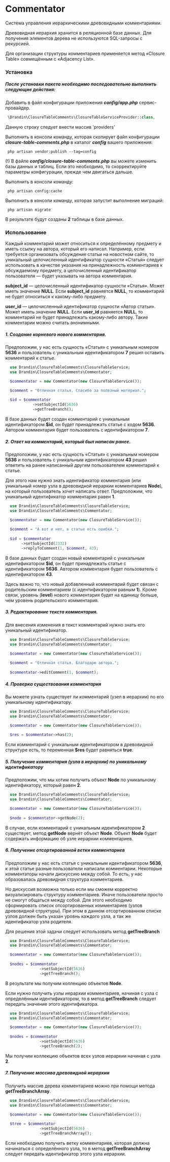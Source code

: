 # Commentator

Система управления иерархическими древовидными комментариями. 

Древовидная иерархия хранится в реляционной базе данных. Для получения элементов дерева не используются SQL-запросы с рекурсией.

Для организации структуры комментариев применяется метод «Closure Table» совмещённым с «Adjacency List».

### Установка

##### После установки пакета необходимо последовательно выполнить следующие действия:

Добавить в файл конфигурации приложения _**config/app.php**_ сервис-провайдер.

```php
 \Drandin\ClosureTableComments\ClosureTableServiceProvider::class,
``` 

Данную строку следует внести массив 'providers'

Выполнить в консоли команду, которая скопирует файл конфигурации _**closure-table-comments.php**_ в каталог _**config**_ вашего приложения:

```
 php artisan vendor:publish --tag=config
```

(!) В файле _**config/closure-table-comments.php**_ вы можете изменить базы данных и таблиц. Если это необходимо, то скорректируйте параметры конфигурации, прежде чем двигаться дальше.

Выполнить в консоли команду:

```
 php artisan config:cache
```

Выполнить в консоли команду, которая запустит выполнение миграций:

```
 php artisan migrate
```

В результате будут созданы **2** таблицы в базе данных.

### Использование

Каждый комментарий может относиться к определённому предмету и иметь ссылку на автора, который  его написал. 
Например, если требуется организовать обсуждение статьи на новостном сайте, то уникальный целочисленный идентификатор сущности «Статья» следует использовать в качестве указания на принадлежность комментариев к обсуждаемому предмету, а целочисленный идентификатор пользователя — будет указывать на автора комментария.

**subject_id** — целочисленный идентификатор сущности «Статья». Может иметь значение **NULL**. Если **subject_id** равняется **NULL**, то комментарий не будет относиться к какому-либо предмету.

**user_id** — целочисленный идентификатор сущности «Автор статьи». Может иметь значение **NULL**. Если **user_id** равняется **NULL**, то комментарий не будет принадлежать какому-либо автору. Такие комментарии можно считать анонимными. 

##### 1. Создание корневого нового комментария.

Предположим, у нас есть сущность «Статья» с уникальным номером **5636** и пользователь c уникальным идентификатором **7** решил оставить комментарий к статье.   

```php
  use Drandin\ClosureTableComments\ClosureTableService;
  use Drandin\ClosureTableComments\Commentator;

  $commentator = new Commentator(new ClosureTableService());

  $comment = "Отличная статья. Спасибо за полезный материал.";
    
  $id = $commentator
            ->setSubjectId(5636)
            ->getTreeBranch();
```

В базе данных будет создан комментарий с уникальным идентификатором **$id**, он будет принадлежать статье с кодом **5636**. Автором комментария будет пользователь с идентификатором **7**.

##### 2. Ответ на комментарий, который был написан ранее.

Предположим, у нас есть сущность «Статья» с уникальным номером **5636** и пользователь с уникальным идентификатором **43** решил ответить на ранее написанный другим пользователем комментарий к статье.

Для этого нам нужно знать идентификатор комментария (или уникальный номер узла в древовидной иерархии комментариев **Node**), на который пользователь хочет написать ответ. Предположим, что уникальный идентификатор комментария равен **1**.
   
 ```php
   use Drandin\ClosureTableComments\ClosureTableService;
   use Drandin\ClosureTableComments\Commentator;
 
   $commentator = new Commentator(new ClosureTableService());
   
   $comment = "А вот и нет, в статье есть ошибки.";
   
   $id = $commentator
        ->setSubjectId(2332)
        ->replyToComment(1, $comment, 43);
 ```

В базе данных будет создан новый комментарий с уникальным идентификатором **$id**, он будет принадлежать статье с идентификатором **5636**. Автором комментария будет пользователь с идентификатором **43**.

Здесь важно то, что новый добавленный комментарий будет связан с родительским комментарием (с идентификатором равным **1**). Кроме связи, уровень (**level**) нового комментария будет на единицу больше, чем уровень родительского комментария. 


##### 3. Редактирование текста комментария.

Для внесения изменения в текст комментарий нужно знать его уникальный идентификатор.  

 ```php
   use Drandin\ClosureTableComments\ClosureTableService;
   use Drandin\ClosureTableComments\Commentator;
 
   $commentator = new Commentator(new ClosureTableService());
   
   $comment = "Отличная статья. Благодарю автора.";
   
   $commentator->editComment(1, $comment);
 ```

##### 4. Проверка существования комментария

Вы можете узнать существует ли комментарий (узел в иерархии) по его уникальному идентификатору.

 ```php
   use Drandin\ClosureTableComments\ClosureTableService;
   use Drandin\ClosureTableComments\Commentator;
 
   $commentator = new Commentator(new ClosureTableService());
   
   $res = $commentator->has(2);
 ```
Если комментарий с уникальным идентификатором в древовидной структуре есть, то переменная **$res** будет равняться **true**.

##### 5. Получение комментария (узла в иерархии) по уникальному идентификатору

Предположим, что мы хотим получить объект **Node** по уникальному идентификатору, который равен **2**.

 ```php
   use Drandin\ClosureTableComments\ClosureTableService;
   use Drandin\ClosureTableComments\Commentator;
 
   $commentator = new Commentator(new ClosureTableService());
   
   $node = $commentator->getNode(2);
 ```

В случае, если комментарий с уникальным идентификатором **2** существует, метод **getNode** вернёт объект **Node**. Объект **Node** будет содержать информацию об узле иерархии комментариев. 

##### 6. Получение отсортированной ветки комментариев

Предположим у нас есть статья с уникальным идентификатором **5636**, к этой статье разные пользователи написали комментарии. Некоторые комментаторы начали дискуссию между собой. То есть, у нас образовалась древовидная структура комментариев. 

Но дискуссия возможна только если мы сможем корректно визуализировать структуру комментариев. Иначе пользователи просто не смогут общаться между собой.
Для этого необходимо сформировать список отсортированных комментариев (узлов древовидной структуры). При этом в данном отсортированном списке узлов должен быть указан уровнь каждого узла, а так же идентификатор узла родителя.

Для решения этой задачи следует использовать метод **getTreeBranch**

 ```php
   use Drandin\ClosureTableComments\ClosureTableService;
   use Drandin\ClosureTableComments\Commentator;
 
   $commentator = new Commentator(new ClosureTableService());
   
   $nodes = $commentator
                ->setSubjectId(5636)
                ->getTreeBranch();
```

В результате мы получим коллекцию объектов **Node**.

Если нужно получить узлы иерархии комментариев, начиная с узла с определённым идентификатором, то в метод **getTreeBranch** следует передать значение этого идентификатора.

 ```php
   use Drandin\ClosureTableComments\ClosureTableService;
   use Drandin\ClosureTableComments\Commentator;
 
   $commentator = new Commentator(new ClosureTableService());
   
   $nodes = $commentator
                ->setSubjectId(5636)
                ->getTreeBranch(2);
```
Мы получим коллекцию объектов всех узлов иерархии начиная с узла **2**.

##### 7. Получение массива древовидной иерархии

Получить массив дерева комментариев можно при помощи метода **getTreeBranchArray**. 

 ```php
   use Drandin\ClosureTableComments\ClosureTableService;
   use Drandin\ClosureTableComments\Commentator;
 
   $commentator = new Commentator(new ClosureTableService());
   
   $tree = $commentator
                ->setSubjectId(5636)
                ->getTreeBranchArray();
```

Если необходимо получить ветку комментариев, которая должна начинаться с определённого узла, то в метод **getTreeBranchArray** следует передать идентификатор этого узла иерархии.
